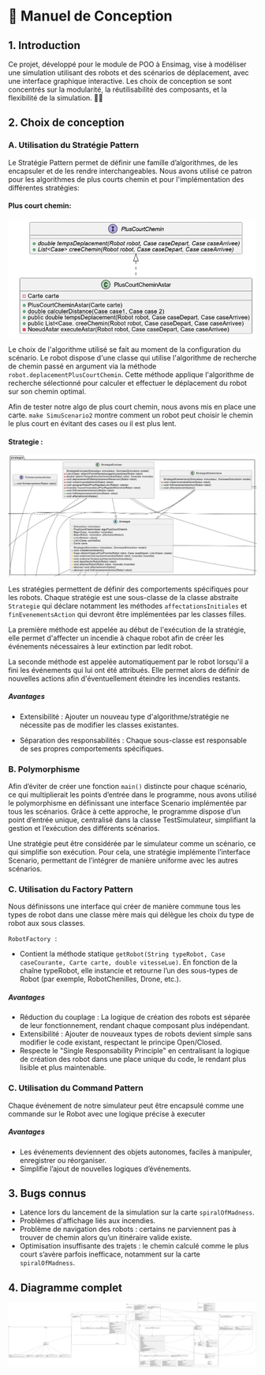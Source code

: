 
# 📖 Manuel de Conception

## 1. Introduction
Ce projet, développé pour le module de POO à Ensimag, vise à modéliser une simulation utilisant des robots et des scénarios de déplacement, avec une interface graphique interactive. Les choix de conception se sont concentrés sur la modularité, la réutilisabilité des composants, et la flexibilité de la simulation. 🤖💡

## 2. Choix de conception

### A. Utilisation du Stratégie Pattern

Le Stratégie Pattern permet de définir une famille d’algorithmes, de les encapsuler et de les rendre interchangeables. Nous avons utilisé ce patron pour les algorithmes de plus courts chemin et pour l'implémentation des différentes stratégies: 

#### Plus court chemin: 
![Diagramme UML Plus Court Chemin](./assets/plus_courts_chemins.png)

Le choix de l'algorithme utilisé se fait au moment de la configuration du scénario. Le robot dispose d'une classe qui utilise l'algorithme de recherche de chemin passé en argument via la méthode `robot.deplacementPlusCourtChemin`. Cette méthode applique l'algorithme de recherche sélectionné pour calculer et effectuer le déplacement du robot sur son chemin optimal.

Afin de tester notre algo de plus court chemin, nous avons mis en place une carte. `make SimuScenario2` montre comment un robot peut choisir le chemin le plus court en évitant des cases ou il est plus lent.



#### Strategie :
![Diagramme UML Strategie](./assets/strat.png)

Les stratégies permettent de définir des comportements spécifiques pour les robots. Chaque stratégie est une sous-classe de la classe abstraite `Strategie` qui déclare notamment les méthodes `affectationsInitiales` et `finEvenementsAction` qui devront être implémentées par les classes filles.

La première méthode est appelée au début de l'exécution de la stratégie, elle permet d'affecter un incendie à chaque robot afin de créer les événements nécessaires à leur extinction par ledit robot.

La seconde méthode est appelée automatiquement par le robot lorsqu'il a fini les événements qui lui ont été attribués. Elle permet alors de définir de nouvelles actions afin d'éventuellement éteindre les incendies restants.


##### Avantages

- Extensibilité : Ajouter un nouveau type d'algorithme/stratégie ne nécessite pas de modifier les classes existantes.

- Séparation des responsabilités : Chaque sous-classe est responsable de ses propres comportements spécifiques.


### B. Polymorphisme

Afin d’éviter de créer une fonction `main()` distincte pour chaque scénario, ce qui multiplierait les points d’entrée dans le programme, nous avons utilisé le polymorphisme en définissant une interface Scenario implémentée par tous les scénarios.
Grâce à cette approche, le programme dispose d’un point d’entrée unique, centralisé dans la classe TestSimulateur, simplifiant la gestion et l’exécution des différents scénarios.

Une stratégie peut être considérée par le simulateur comme un scénario, ce qui simplifie son exécution. Pour cela, une stratégie implémente l’interface Scenario, permettant de l’intégrer de manière uniforme avec les autres scénarios.

### C. Utilisation du Factory Pattern


Nous définissons une interface qui créer de manière commune tous les types de robot dans une classe mère mais qui délègue les choix du type de robot aux sous classes.


`RobotFactory :`

- Contient la méthode statique `getRobot(String typeRobot, Case caseCourante, Carte carte, double vitesseLue)`.
En fonction de la chaîne typeRobot, elle instancie et retourne l’un des sous-types de Robot (par exemple, RobotChenilles, Drone, etc.).

##### Avantages
- Réduction du couplage : La logique de création des robots est séparée de leur fonctionnement, rendant chaque composant plus indépendant.
- Extensibilité : Ajouter de nouveaux types de robots devient simple sans modifier le code existant, respectant le principe Open/Closed.
- Respecte le "Single Responsability Principle" en centralisant la logique de création des robot dans une place unique du code, le rendant plus lisible et plus maintenable.


### C. Utilisation du Command Pattern

Chaque événement de notre simulateur peut être encapsulé comme une commande sur le Robot avec une logique précise à executer

##### Avantages
- Les événements deviennent des objets autonomes, faciles à manipuler, enregistrer ou réorganiser.
- Simplifie l’ajout de nouvelles logiques d’événements.

## 3. Bugs connus

- Latence lors du lancement de la simulation sur la carte `spiralOfMadness`.
- Problèmes d'affichage liés aux incendies.
- Problème de navigation des robots : certains ne parviennent pas à trouver de chemin alors qu’un itinéraire valide existe.
- Optimisation insuffisante des trajets : le chemin calculé comme le plus court s’avère parfois inefficace, notamment sur la carte `spiralOfMadness`.

## 4. Diagramme complet

![Diagramme UML Complet](./assets/diagramme_uml.svg)
